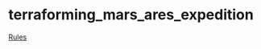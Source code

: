 # terraforming_mars_ares_expedition

[Rules](https://www.dropbox.com/scl/fi/w9qfnbm2chh3w70kw2g1m/terraforming-mars-ares-expedition.pdf?rlkey=h3wl8p3jdlmin3je9z2bgyyde&dl=0)
